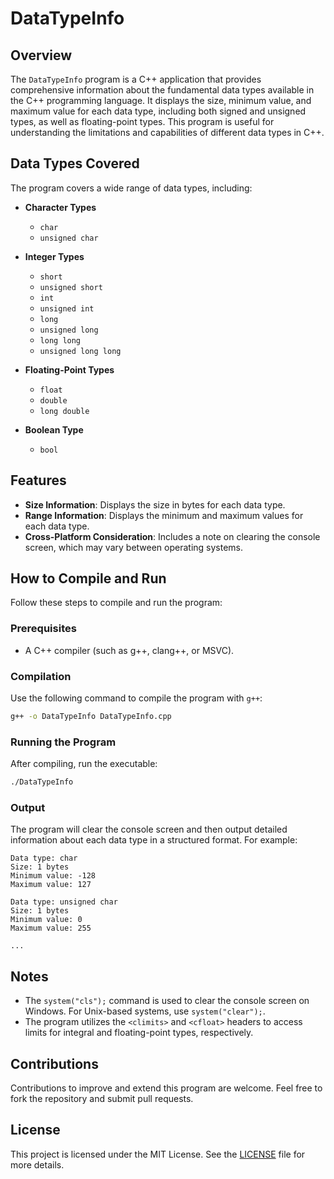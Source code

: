 # DataTypeInfo

## Overview
The `DataTypeInfo` program is a C++ application that provides comprehensive information about the fundamental data types available in the C++ programming language. It displays the size, minimum value, and maximum value for each data type, including both signed and unsigned types, as well as floating-point types. This program is useful for understanding the limitations and capabilities of different data types in C++.

## Data Types Covered
The program covers a wide range of data types, including:

- **Character Types**
  - `char`
  - `unsigned char`

- **Integer Types**
  - `short`
  - `unsigned short`
  - `int`
  - `unsigned int`
  - `long`
  - `unsigned long`
  - `long long`
  - `unsigned long long`

- **Floating-Point Types**
  - `float`
  - `double`
  - `long double`

- **Boolean Type**
  - `bool`

## Features
- **Size Information**: Displays the size in bytes for each data type.
- **Range Information**: Displays the minimum and maximum values for each data type.
- **Cross-Platform Consideration**: Includes a note on clearing the console screen, which may vary between operating systems.

## How to Compile and Run
Follow these steps to compile and run the program:

### Prerequisites
- A C++ compiler (such as g++, clang++, or MSVC).

### Compilation
Use the following command to compile the program with `g++`:

```sh
g++ -o DataTypeInfo DataTypeInfo.cpp
```

### Running the Program
After compiling, run the executable:

```sh
./DataTypeInfo
```

### Output
The program will clear the console screen and then output detailed information about each data type in a structured format. For example:

```
Data type: char
Size: 1 bytes
Minimum value: -128
Maximum value: 127

Data type: unsigned char
Size: 1 bytes
Minimum value: 0
Maximum value: 255

...
```

## Notes
- The `system("cls");` command is used to clear the console screen on Windows. For Unix-based systems, use `system("clear");`.
- The program utilizes the `<climits>` and `<cfloat>` headers to access limits for integral and floating-point types, respectively.

## Contributions
Contributions to improve and extend this program are welcome. Feel free to fork the repository and submit pull requests.

## License
This project is licensed under the MIT License. See the [LICENSE](LICENSE) file for more details.
```

